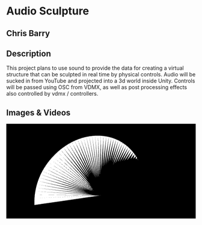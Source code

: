 # Audio Sculpture

## Chris Barry

## Description

This project plans to use sound to provide the data for creating a virtual structure that can be sculpted in real time by physical controls. Audio will be sucked in from YouTube and projected into a 3d world inside Unity. Controls will be passed using OSC from VDMX, as well as post processing effects also controlled by vdmx / controllers.

## Images & Videos

![Example Image](project_images/3half-circle-wave.png?raw=true "Example Image")
